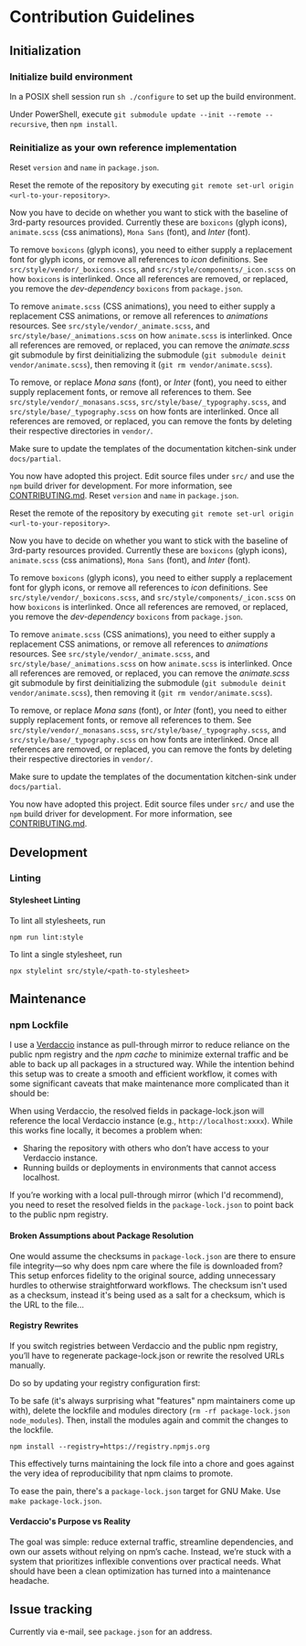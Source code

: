 # Contribution Guidelines

## Initialization

### Initialize build environment

In a POSIX shell session run `sh ./configure` to set up the build environment.

Under PowerShell, execute `git submodule update --init --remote --recursive`,
then `npm install`.

### Reinitialize as your own reference implementation

Reset `version` and `name` in `package.json`.

Reset the remote of the repository by executing 
`git remote set-url origin <url-to-your-repository>`.

Now you have to decide on whether you want to stick with the baseline of
3rd-party resources provided. Currently these are `boxicons` (glyph icons), 
`animate.scss` (css animations), `Mona Sans` (font), and *Inter* (font).

To remove `boxicons` (glyph icons), you need to either supply a replacement font
for glyph icons, or remove all references to *icon* definitions. See
`src/style/vendor/_boxicons.scss`, and `src/style/components/_icon.scss` on
how `boxicons` is interlinked. Once all references are removed, or replaced,
you remove the *dev-dependency* `boxicons` from `package.json`.

To remove `animate.scss` (CSS animations), you need to either supply a
replacement CSS animations, or remove all references to *animations* resources.
See `src/style/vendor/_animate.scss`, and `src/style/base/_animations.scss` on
how `animate.scss` is interlinked. Once all references are removed, or replaced,
you can remove the *animate.scss* git submodule by first deinitializing the
submodule (`git submodule deinit vendor/animate.scss`), then removing it (`git
rm vendor/animate.scss`).

To remove, or replace *Mona sans* (font), or *Inter* (font), you need to either
supply replacement fonts, or remove all references to them. See
`src/style/vendor/_monasans.scss`, `src/style/base/_typography.scss`, and
`src/style/base/_typography.scss` on how fonts are interlinked. Once all
references are removed, or replaced, you can remove the fonts by deleting their
respective directories in `vendor/`.

Make sure to update the templates of the documentation kitchen-sink under
`docs/partial`.

You now have adopted this project. Edit source files under `src/` and use the
`npm` build driver for development. For more information, see
[CONTRIBUTING.md](CONTRIBUTING.md).
Reset `version` and `name` in `package.json`.

Reset the remote of the repository by executing 
`git remote set-url origin <url-to-your-repository>`.

Now you have to decide on whether you want to stick with the baseline of
3rd-party resources provided. Currently these are `boxicons` (glyph icons), 
`animate.scss` (css animations), `Mona Sans` (font), and *Inter* (font).

To remove `boxicons` (glyph icons), you need to either supply a replacement font
for glyph icons, or remove all references to *icon* definitions. See
`src/style/vendor/_boxicons.scss`, and `src/style/components/_icon.scss` on
how `boxicons` is interlinked. Once all references are removed, or replaced,
you remove the *dev-dependency* `boxicons` from `package.json`.

To remove `animate.scss` (CSS animations), you need to either supply a
replacement CSS animations, or remove all references to *animations* resources.
See `src/style/vendor/_animate.scss`, and `src/style/base/_animations.scss` on
how `animate.scss` is interlinked. Once all references are removed, or replaced,
you can remove the *animate.scss* git submodule by first deinitializing the
submodule (`git submodule deinit vendor/animate.scss`), then removing it (`git
rm vendor/animate.scss`).

To remove, or replace *Mona sans* (font), or *Inter* (font), you need to either
supply replacement fonts, or remove all references to them. See
`src/style/vendor/_monasans.scss`, `src/style/base/_typography.scss`, and
`src/style/base/_typography.scss` on how fonts are interlinked. Once all
references are removed, or replaced, you can remove the fonts by deleting their
respective directories in `vendor/`.

Make sure to update the templates of the documentation kitchen-sink under
`docs/partial`.

You now have adopted this project. Edit source files under `src/` and use the
`npm` build driver for development. For more information, see
[CONTRIBUTING.md](CONTRIBUTING.md).

## Development

### Linting

#### Stylesheet Linting

To lint all stylesheets, run

```
npm run lint:style
```

To lint a single stylesheet, run

```
npx stylelint src/style/<path-to-stylesheet>
```

## Maintenance

### npm Lockfile

I use a [Verdaccio](https://verdaccio.org/) instance as pull-through mirror to reduce reliance on the
public npm registry and the *npm cache* to minimize external traffic and be able
to back up all packages in a structured way. While the intention behind this
setup was to create a smooth and efficient workflow, it comes with some
significant caveats that make maintenance more complicated than it should be:

When using Verdaccio, the resolved fields in package-lock.json will reference
the local Verdaccio instance (e.g., `http://localhost:xxxx`). While this works
fine locally, it becomes a problem when:

* Sharing the repository with others who don’t have access to your Verdaccio
  instance.
* Running builds or deployments in environments that cannot access localhost.

If you’re working with a local pull-through mirror (which I'd recommend), you
need to reset the resolved fields in the `package-lock.json` to point back to
the public npm registry. 
#### Broken Assumptions about Package Resolution

One would assume the checksums in `package-lock.json` are there to ensure file
integrity—so why does npm care where the file is downloaded from? This setup
enforces fidelity to the original source, adding unnecessary hurdles to
otherwise straightforward workflows. The checksum isn't used as a checksum,
instead it's being used as a salt for a checksum, which is the URL to the
file...

#### Registry Rewrites

If you switch registries between Verdaccio and the public npm registry, you’ll
have to regenerate package-lock.json or rewrite the resolved URLs manually. 

Do so by updating your registry configuration first:

To be safe (it's always surprising what "features" npm maintainers come up
with), delete the lockfile and modules directory (`rm -rf package-lock.json
node_modules`). Then, install the modules again and commit the
changes to the lockfile. 

```
npm install --registry=https://registry.npmjs.org
```

This effectively turns maintaining the lock file into a chore and goes against
the very idea of reproducibility that npm claims to promote.

To ease the pain, there's a `package-lock.json` target for GNU Make. Use `make
package-lock.json`.

#### Verdaccio's Purpose vs Reality

The goal was simple: reduce external traffic, streamline dependencies, and own
our assets without relying on npm’s cache. Instead, we’re stuck with a system
that prioritizes inflexible conventions over practical needs. What should have
been a clean optimization has turned into a maintenance headache.

## Issue tracking

Currently via e-mail, see `package.json` for an address.
